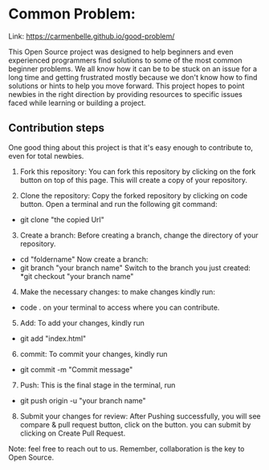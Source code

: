 # Common Problem:
Link: https://carmenbelle.github.io/good-problem/

This Open Source project was designed to help beginners and even experienced programmers find solutions to some of the most common beginner problems. We all know how it can be to be stuck on an issue for a long time and getting frustrated mostly because we don't know how to find solutions or hints to help you move forward. This project hopes to point newbies in the right direction by providing resources to specific issues faced while learning or building a project.

## Contribution steps
One good thing about this project is that it's easy enough to contribute to, even for total newbies. 


1. Fork this repository:
You can fork this repository by clicking on the fork button on top of this page. This will create a copy of your repository.

2. Clone the repository:
Copy the forked repository by clicking on code button. 
Open a terminal and run the following git command:
* git clone "the copied Url"

3. Create a branch: 
Before creating a branch, change the directory of your repository.
* cd "foldername"
Now create a branch:
* git branch "your branch name"
Switch to the branch you just created:
*git checkout "your branch name"

4. Make the necessary changes: to make changes kindly run:
* code .
on your terminal to access where you can contribute.

5. Add: To add your changes, kindly run
* git add "index.html"

6. commit: To commit your changes, kindly run
* git commit -m "Commit message"

7. Push: This is the final stage in the terminal, run 
* git push origin -u "your branch name"

8. Submit your changes for review: After Pushing successfully, you will see compare & pull request button, click on the button. you can submit by clicking on Create Pull Request. 

Note: feel free to reach out to us. Remember, collaboration is the key to Open Source.
